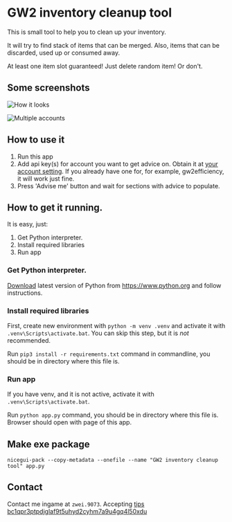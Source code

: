 # GW2 inventory cleanup tool

This is small tool to help you to clean up your inventory.

It will try to find stack of items that can be merged. Also, items that can be discarded, used up or consumed away.

At least one item slot guaranteed! Just delete random item! Or don't.

## Some screenshots

![How it looks](docs/example.png)

![Multiple accounts](docs/multi_account.png)

## How to use it

1. Run this app
2. Add api key(s) for account you want to get advice on. Obtain it at [your account setting](https://account.guildwars2.com/account/api-keys). If you already have one for, for example, gw2efficiency, it will work just fine.
3. Press 'Advise me' button and wait for sections with advice to populate.

## How to get it running.

It is easy, just:

1. Get Python interpreter.
2. Install required libraries
3. Run app

### Get Python interpreter.

[Download](https://www.python.org/downloads/) latest version of Python from https://www.python.org and follow
instructions.

### Install required libraries

First, create new environment with `python -m venv .venv` and activate it with `.venv\Scripts\activate.bat`. You can skip this step, but it is *not* recommended.

Run `pip3 install -r requirements.txt` command in commandline, you should be in directory where this file is.

### Run app

If you have venv, and it is not active, activate it with `.venv\Scripts\activate.bat`.

Run `python app.py` command, you should be in directory where this file is. Browser should open with page of this app.


## Make exe package

`nicegui-pack --copy-metadata --onefile --name "GW2 inventory cleanup tool" app.py`

## Contact

Contact me ingame at `zwei.9073`. Accepting [tips bc1qpr3ptpdjglaf9t5uhyd2cyhm7a9u4gq4l50xdu](bitcoin:bc1qpr3ptpdjglaf9t5uhyd2cyhm7a9u4gq4l50xdu)